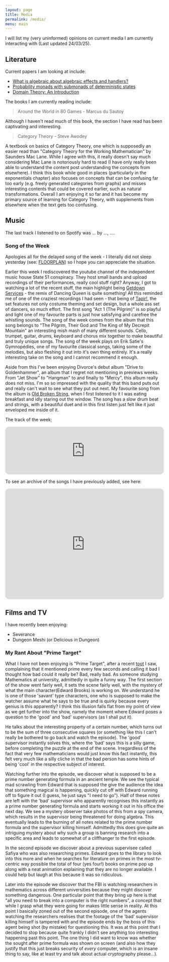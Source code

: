 ```yaml
---
layout: page
title: Media
permalink: /media/
menu: main
---
```


I will list my (very uninformed) opinions on current media I am currently interacting with (Last updated 24/03/25).

## Literature

Current papers I am looking at include:

- [What is algebraic about algebraic effects and handlers?](https://arxiv.org/abs/1807.05923)
- [Probability monads with submonads of deterministic states](https://arxiv.org/abs/2204.07003)
- [Domain Theory: An Introduction](https://arxiv.org/abs/1605.05858)

The books I am currently reading include:

> Around the World in 80 Games - Marcus du Sautoy

Although I haven't read much of this book, the section I have read has been captivating and interesting.

> Category Theory - Steve Awodey

A textbook on basics of Category Theory, one which is supposedly an easier read than "Category Theory for the Working Mathematician" by Saunders Mac Lane. While I agree with this, it really doesn't say much considering Mac Lane is notoriously hard to read (I have only really been able to understand the content post understanding the concepts from elsewhere). I think this book while good in places (particularly in the exponentials chapter) also focuses on concepts that can be confusing far too early (e.g. freely generated categories from graphs) and misses interesting contents that could be covered earlier, such as natural transformations. Overall I am enjoying it so far and it has become my primary source of learning for Category Theory, with supplements from elsewhere when the text gets too confusing.

## Music

<p>
    The last track I listened to on Spotify was
    <span data-nowplaying="TrackLink">...</span>
    by <span data-nowplaying="ArtistsLink">...</span>,
    <span data-nowplaying="TimeSince">...</span>.
</p>
<script src="https://now-playing.akpain.net/script/njuav1quxpqzgp8tyhkfba5on"></script>

### Song of the Week

Apologies all for the delayed song of the week - I literally did not sleep yesterday (see: [FLOORPLAN](https://devpost.com/software/floorplan)) so I hope you can appreciate the situation.

Earlier this week I rediscovered the youtube channel of the independent music house State 51 conspiracy. They host small bands and upload recordings of their performances, really cool stuff right? Anyway, I got to watching a lot of the recent stuff, the main highlight being [Getdown Services](https://youtu.be/6HwclLOAe5Y?si=kODPtXeOXtH5pIFi) - the remix of Dancing Queen is quite something! All this reminded me of one of the craziest recordings I had seen - that being of [Tapir!](https://youtu.be/6cNaMVvBrXA?si=cTqwmglQ3sz2Dml6), the set features not only costume theming and set design, but a whole ass set of dancers, so much effort. The first song "Act 1 (The Pilgrim)" is so playful and light one of my favourite parts is just how satisfying and carefree the whistling sounds. The song of the week comes from the album that this song belongs to "The Pilgrim, Their God and The King of My Decrepit Mountain" an interesting mish mash of many different sounds. Cello, trumpet, guitar, drums, keyboard and chorus mix together to make beautiful and truly unique songs. The song of the week plays on Erik Satie's Gymnopédies, one of my favourite classical songs, taking some of the melodies, but also fleshing it out into it's own thing entirely. It's a really interesting take on the song and I cannot recommend it enough.

Aside from this I've been enjoying Divorce's debut album "Drive to Goldenhammer", an album that I regret not mentioning in previews weeks. From "Jet Show" to "Hangman" to and finally to "Mercy", this album really does not miss. I'm so so impressed with the quality that this band puts out and really can't wait to see what they put out next. My favourite song from the album is [Old Broken String](https://open.spotify.com/track/106QxLbImPeGaatF3TecJf?si=1ac9d5f87ec840ff), when I first listened to it I was eating breakfast and idly staring out the window. The song has a slow drum beat and strings, with a beautiful duet and in this first listen just felt like it just enveloped me inside of it.

The track of the week:

<iframe style="border-radius:12px" src="https://open.spotify.com/embed/track/2nG9BddUCV1MsPnmQ5U00f?utm_source=generator" width="100%" height="152" frameBorder="0" allowfullscreen="" allow="autoplay; clipboard-write; encrypted-media; fullscreen; picture-in-picture" loading="lazy"></iframe>

To see an archive of the songs I have previously added, see here:

<iframe style="border-radius:12px" src="https://open.spotify.com/embed/playlist/3fbq2MJ5qVj6IfPwzSaj2F?utm_source=generator&theme=0" width="100%" height="352" frameBorder="0" allowfullscreen="" allow="autoplay; clipboard-write; encrypted-media; fullscreen; picture-in-picture" loading="lazy"></iframe>

## Films and TV

I have recently been enjoying:
- Severance
- Dungeon Meshi (or Delicious in Dungeon)

### My Rant About "Prime Target"

What I have not been enjoying is "Prime Target", after a recent [toot](https://mathstodon.xyz/@bradheintz/113964404406035722) I saw, complaining that it mentioned prime every few seconds and calling it bad I thought how bad could it really be? Bad, really bad. As someone studying Mathematics at university, admittedly in quite a funny way. The first section of the show went fairly well, it sets the scene fairly well, with the mystery of what the main character(Edward Brooks) is working on. We understand he is one of those 'savant' type characters, one who is supposed to make the watcher assume what he says to be true and is quirky because every genius is this apparently? I think this illusion falls flat from my point of view as we get further into the show, namely the moment where Edward poses a question to the 'good' and 'bad' supervisors (as I shall put it).
    
He talks about the interesting property of a certain number, which turns out to be the sum of three consecutive squares (or something like this I can't really be bothered to go back and watch the episode). The 'good' supervisor instantly solves this, where the 'bad' says this is a silly game, before completing the puzzle at the end of the scene. Irregardless of the fact that very few mathematicians would just know this fact instantly, this felt very much like a silly cliche in that the bad person has some hints of being 'cool' in the respective subject of interest.

Watching further into the episode, we discover what is supposed to be a prime number generating formula in an ancient temple. We see the typical mad scrawling from Edward that is supposed the give the audience the idea that something magical is happening, quickly cut off with Edward running off to figure it out (I guess, he just says "I need to go"). Half of these notes are left with the 'bad' supervisor who apparently recognises this instantly as a prime number generating formula and starts working it out in his office the next day. We see a mystery observer take photos of this from a spy camera, which results in the supervisor being threatened for doing algebra. This eventually leads to the burning of all notes related to the prime number formula and the supervisor killing himself. Admittedly this does give quite an intriguing mystery about why such a group is banning research into a specific area and leads to somewhat of a cliffhanger to the first episode.

In the second episode we discover about a previous supervisee called Safiya who was also researching primes. Edward goes to the library to look into this more and when he searches for literature on primes in the most tv-centric way possible the total of four (yes four!) books on prime pop up along with a neat animation explaining that they are no longer available. I could help but laugh at this because it was so ridiculous.

Later into the episode we discover that the FBI is watching researchers in mathematics across different universities because they might discover something dangerous. One particular point that they bring up here is that "all you need to break into a computer is the right numbers", a concept that while I grasp what they were going for makes little sense in reality. At this point I basically zoned out of the second episode, one of the agents watching the researchers realises that the footage of the 'bad' supervisor killing himself is tampered with and the episode ends by the boss of this agent being shot (by mistake) for questioning this. It was at this point that I decided to stop because quite frankly I didn't see anything too interesting happening past this point. The one thing I did want to know was whether the sought after prime formula was shown on screen (and also how they justify that this just breaks security of _every_ computer, which is an insane thing to say, like at least try and talk about actual cryptography please...).
